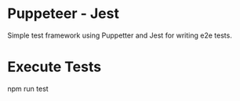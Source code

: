 # Puppeteer - Jest
Simple test framework using Puppetter and Jest for writing e2e tests.

# Execute Tests
npm run test
